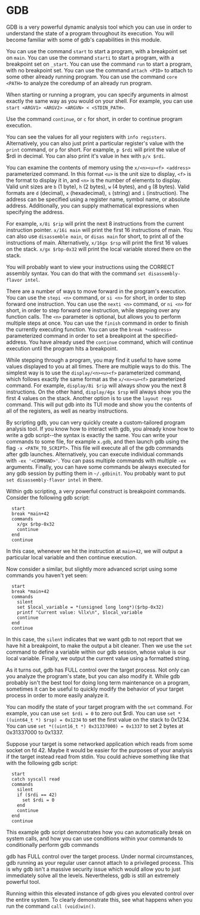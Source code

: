 # GDB

GDB is a very powerful dynamic analysis tool which you can use in order to understand the state of a program throughout
its execution. You will become familiar with some of gdb's capabilities in this module.

You can use the command `start` to start a program, with a breakpoint set on `main`. You can use the command `starti` to
start a program, with a breakpoint set on `_start`. You can use the command `run` to start a program, with no breakpoint
set. You can use the command `attach <PID>` to attach to some other already running program. You can use the command
`core <PATH>` to analyze the coredump of an already run program.

When starting or running a program, you can specify arguments in almost exactly the same way as you would on your shell.
For example, you can use `start <ARGV1> <ARGV2> <ARGVN> < <STDIN_PATH>`.

Use the command `continue`, or `c` for short, in order to continue program execution.


You can see the values for all your registers with `info registers`. Alternatively, you can also just print a particular
register's value with the `print` command, or `p` for short. For example, `p $rdi` will print the value of $rdi in
decimal. You can also print it's value in hex with `p/x $rdi`.

You can examine the contents of memory using the `x/<n><u><f> <address>` parameterized command. In this format `<u>` is
the unit size to display, `<f>` is the format to display it in, and `<n>` is the number of elements to display. Valid
unit sizes are `b` (1 byte), `h` (2 bytes), `w` (4 bytes), and `g` (8 bytes). Valid formats are `d` (decimal), `x`
(hexadecimal), `s` (string) and `i` (instruction). The address can be specified using a register name, symbol name, or
absolute address. Additionally, you can supply mathematical expressions when specifying the address.

For example, `x/8i $rip` will print the next 8 instructions from the current instruction pointer. `x/16i main` will
print the first 16 instructions of main. You can also use `disassemble main`, or `disas main` for short, to print all of
the instructions of main. Alternatively, `x/16gx $rsp` will print the first 16 values on the stack. `x/gx $rbp-0x32`
will print the local variable stored there on the stack.

You will probably want to view your instructions using the CORRECT assembly syntax. You can do that with the command
`set disassembly-flavor intel`.

There are a number of ways to move forward in the program's execution. You can use the `stepi <n>` command, or `si <n>`
for short, in order to step forward one instruction. You can use the `nexti <n>` command, or `ni <n>` for short, in
order to step forward one instruction, while stepping over any function calls. The `<n>` parameter is optional, but
allows you to perform multiple steps at once. You can use the `finish` command in order to finish the currently
executing function. You can use the `break *<address>` parameterized command in order to set a breakpoint at the
specified-address. You have already used the `continue` command, which will continue execution until the program hits a
breakpoint.

While stepping through a program, you may find it useful to have some values displayed to you at all times. There are
multiple ways to do this. The simplest way is to use the `display/<n><u><f>` parameterized command, which follows
exactly the same format as the `x/<n><u><f>` parameterized command. For example, `display/8i $rip` will always show you
the next 8 instructions. On the other hand, `display/4gx $rsp` will always show you the first 4 values on the stack.
Another option is to use the `layout regs` command. This will put gdb into its TUI mode and show you the contents of all
of the registers, as well as nearby instructions.

By scripting gdb, you can very quickly create a custom-tailored program analysis tool. If you know how to
interact with gdb, you already know how to write a gdb script--the syntax is exactly the same. You can write your
commands to some file, for example `x.gdb`, and then launch gdb using the flag `-x <PATH_TO_SCRIPT>`. This file will
execute all of the gdb commands after gdb launches. Alternatively, you can execute individual commands with `-ex
'<COMMAND>'`. You can pass multiple commands with multiple `-ex` arguments. Finally, you can have some commands be
always executed for any gdb session by putting them in `~/.gdbinit`. You probably want to put `set disassembly-flavor
intel` in there.

Within gdb scripting, a very powerful construct is breakpoint commands. Consider the following gdb script:
```
  start
  break *main+42
  commands
    x/gx $rbp-0x32
    continue
  end
  continue
```
In this case, whenever we hit the instruction at `main+42`, we will output a particular local variable and then continue
execution.

Now consider a similar, but slightly more advanced script using some commands you haven't yet seen:
```
  start
  break *main+42
  commands
    silent
    set $local_variable = *(unsigned long long*)($rbp-0x32)
    printf "Current value: %llx\n", $local_variable
    continue
  end
  continue
```
In this case, the `silent` indicates that we want gdb to not report that we have hit a breakpoint, to make the output a
bit cleaner. Then we use the `set` command to define a variable within our gdb session, whose value is our local
variable. Finally, we output the current value using a formatted string.

As it turns out, gdb has FULL control over the target process. Not only can you analyze the program's state, but you can
also modify it. While gdb probably isn't the best tool for doing long term maintenance on a program, sometimes it can be
useful to quickly modify the behavior of your target process in order to more easily analyze it.

You can modify the state of your target program with the `set` command. For example, you can use `set $rdi = 0` to zero
out $rdi. You can use `set *((uint64_t *) $rsp) = 0x1234` to set the first value on the stack to 0x1234. You can use
`set *((uint16_t *) 0x31337000) = 0x1337` to set 2 bytes at 0x31337000 to 0x1337.

Suppose your target is some networked application which reads from some socket on fd 42. Maybe it would be easier for
the purposes of your analysis if the target instead read from stdin. You could achieve something like that with the
following gdb script:
```
  start
  catch syscall read
  commands
    silent
    if ($rdi == 42)
      set $rdi = 0
    end
    continue
  end
  continue
```
This example gdb script demonstrates how you can automatically break on system calls, and how you can use conditions
within your commands to conditionally perform gdb commands

gdb has FULL control over the target process. Under normal circumstances, gdb
running as your regular user cannot attach to a privileged process. This is why gdb isn't a massive security issue which
would allow you to just immediately solve all the levels. Nevertheless, gdb is still an extremely powerful tool.

Running within this elevated instance of gdb gives you elevated control over the entire system. To clearly demonstrate
this, see what happens when you run the command `call (void)win()`.
